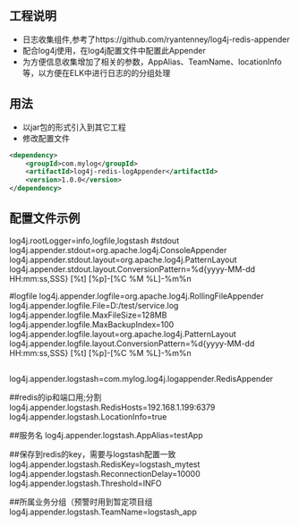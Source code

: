 ## 工程说明
* 日志收集组件,参考了https://github.com/ryantenney/log4j-redis-appender
* 配合log4j使用，在log4j配置文件中配置此Appender
* 为方便信息收集增加了相关的参数，AppAlias、TeamName、locationInfo等，以方便在ELK中进行日志的的分组处理


## 用法
* 以jar包的形式引入到其它工程
* 修改配置文件

```xml
<dependency>
	<groupId>com.mylog</groupId>
	<artifactId>log4j-redis-logAppender</artifactId>
	<version>1.0.0</version>
</dependency>
```

## 配置文件示例

log4j.rootLogger=info,logfile,logstash
#stdout
log4j.appender.stdout=org.apache.log4j.ConsoleAppender
log4j.appender.stdout.layout=org.apache.log4j.PatternLayout
log4j.appender.stdout.layout.ConversionPattern=%d{yyyy-MM-dd HH\:mm\:ss,SSS} [%t] [%p]-[%C %M %L]-%m%n


#logfile
log4j.appender.logfile=org.apache.log4j.RollingFileAppender
log4j.appender.logfile.File=D:/test/service.log
log4j.appender.logfile.MaxFileSize=128MB
log4j.appender.logfile.MaxBackupIndex=100
log4j.appender.logfile.layout=org.apache.log4j.PatternLayout
log4j.appender.logfile.layout.ConversionPattern=%d{yyyy-MM-dd HH\:mm\:ss,SSS} [%t] [%p]-[%C %M %L]-%m%n

##
log4j.appender.logstash=com.mylog.log4j.logappender.RedisAppender

##redis的ip和端口用;分割
log4j.appender.logstash.RedisHosts=192.168.1.199:6379
log4j.appender.logstash.LocationInfo=true

##服务名
log4j.appender.logstash.AppAlias=testApp

##保存到redis的key，需要与logstash配置一致
log4j.appender.logstash.RedisKey=logstash_mytest
log4j.appender.logstash.ReconnectionDelay=10000
log4j.appender.logstash.Threshold=INFO

##所属业务分组（预警时用到暂定项目组
log4j.appender.logstash.TeamName=logstash_app
